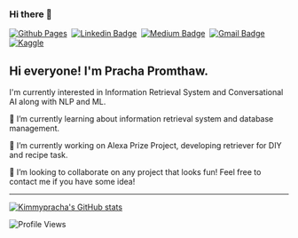 ### Hi there 👋

<!--
**kimmypracha/kimmypracha** is a ✨ _special_ ✨ repository because its `README.md` (this file) appears on your GitHub profile.

Here are some ideas to get you started:

- 🔭 I’m currently working on ...
- 🌱 I’m currently learning ...
- 👯 I’m looking to collaborate on ...
- 🤔 I’m looking for help with ...
- 💬 Ask me about ...
- 📫 How to reach me: ...
- 😄 Pronouns: ...
- ⚡ Fun fact: ...
-->
[![Github Pages](https://img.shields.io/badge/github%20pages-121013?style=for-the-badge&logo=github&logoColor=white)][website]&nbsp;
[![Linkedin Badge](https://img.shields.io/badge/linkedin%20-%230077B5.svg?&style=for-the-badge&logo=linkedin&logoColor=white)][linkedin]&nbsp;
[![Medium Badge](https://img.shields.io/badge/-medium-03a57a?style=for-the-badge&color=000000&logo=Medium)][medium]&nbsp;
[![Gmail Badge](https://img.shields.io/badge/-gmail-EA4335?style=for-the-badge&logo=Gmail&logoColor=white)][mail]&nbsp;
[![Kaggle](https://img.shields.io/badge/Kaggle-00599C?style=for-the-badge&logo=kaggle&logoColor=white)][kaggle]

## Hi everyone! I'm Pracha Promthaw. 

I'm currently interested in Information Retrieval System and Conversational AI along with NLP and ML. 

🌱 I’m currently learning about information retrieval system and database management.

🔭 I’m currently working on Alexa Prize Project, developing retriever for DIY and recipe task.

👯 I’m looking to collaborate on any project that looks fun! Feel free to contact me if you have some idea!

---

[![Kimmypracha's GitHub stats](https://github-readme-stats.vercel.app/api?username=kimmypracha&show_icons=true)](https://github.com/kimmypracha)

![Profile Views](https://komarev.com/ghpvc/?username=kimmypracha)

[website]: https://kimmypracha.github.io
[linkedin]: https://www.linkedin.com/in/pracha-promthaw-5605041a6/
[medium]: https://medium.com/@pracha.promtaow
[mail]: mailto:ppromthaw@umass.edu
[kaggle]: [https://www.kaggle.com/khunanonr](https://www.kaggle.com/kimmypracha)
